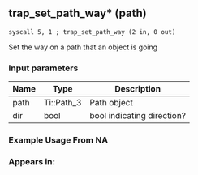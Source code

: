 ## trap_set_path_way* (path)

`syscall 5, 1 ; trap_set_path_way (2 in, 0 out)`

Set the way on a path that an object is going

### Input parameters
| Name | Type | Description
|------|------|------------
| path   | Ti::Path_3   | Path object
| dir   | bool   | bool indicating direction?


### Example Usage From NA



### Appears in:



